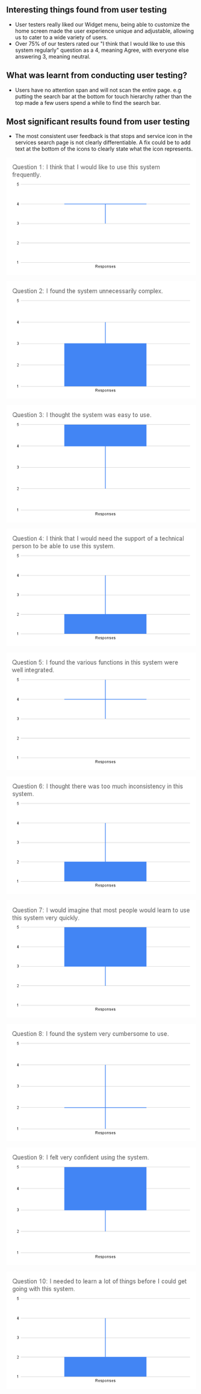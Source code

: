 ## Interesting things found from user testing
- User testers really liked our Widget menu, being able to customize the home screen made the user experience unique and adjustable, allowing us to cater to a wide variety of users.
- Over 75% of our testers rated our "I think that I would like to use this system regularly" question as a 4, meaning Agree, with everyone else answering 3, meaning neutral. 



## What was learnt from conducting user testing?

- Users have no attention span and will not scan the entire page. e.g putting the search bar at the bottom for touch hierarchy rather than the top made a few users spend a while to find the search bar.



## Most significant results found from user testing

- The most consistent user feedback is that stops and service icon in the services search page is not clearly differentiable. A fix could be to add text at the bottom of the icons to clearly state what the icon represents.





![Question 1: I think that I would like to use this system frequently									](Images/Question1.png)

![Question 2: I found the system unnecessarily complex.png												](Images/Question2.png)

![Question 3: I thought the system was easy to use														](Images/Question3.png)

![Question 4: I think that I would need the support of a technical person to be able to use this system	](Images/Question4.png)

![Question 5_ I found the various functions in this system were well integrated							](Images/Question5.png)

![Question 6_ I thought there was too much inconsistency in this system									](Images/Question6.png)

![Question 7_ I would imagine that most people would learn to use this system very quickly				](Images/Question7.png)

![Question 8_ I found the system very cumbersome to use													](Images/Question8.png)

![Question 9_ I felt very confident using the system													](Images/Question9.png)

![Question 10_ I needed to learn a lot of things before I could get going with this system				](Images/Question10.png)

